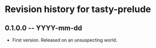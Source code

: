# Revision history for tasty-prelude

## 0.1.0.0 -- YYYY-mm-dd

* First version. Released on an unsuspecting world.
